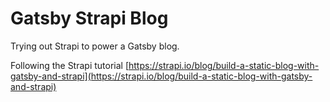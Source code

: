 # Gatsby Strapi Blog

Trying out Strapi to power a Gatsby blog.

Following the Strapi tutorial [https://strapi.io/blog/build-a-static-blog-with-gatsby-and-strapi](https://strapi.io/blog/build-a-static-blog-with-gatsby-and-strapi)